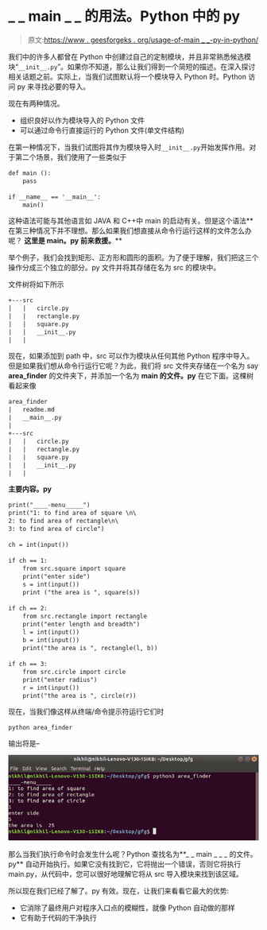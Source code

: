 # _ _ main _ _ 的用法。Python 中的 py

> 原文:[https://www . geesforgeks . org/usage-of-main _ _-py-in-python/](https://www.geeksforgeeks.org/usage-of-__main__-py-in-python/)

我们中的许多人都曾在 Python 中创建过自己的定制模块，并且非常熟悉候选模块“`__init__.py`”。如果你不知道，那么让我们得到一个简短的描述。在深入探讨相关话题之前。实际上，当我们试图默认将一个模块导入 Python 时。Python 访问 py 来寻找必要的导入。

现在有两种情况。

*   组织良好以作为模块导入的 Python 文件
*   可以通过命令行直接运行的 Python 文件(单文件结构)<lippython files="" file="" structure="" which="" can="" be="" run="" directly="" by="" command="" line="" li=""></lippython>

在第一种情况下，当我们试图将其作为模块导入时`__init__.py`开始发挥作用。对于第二个场景，我们使用了一些类似于

```
def main ():
    pass

if __name__ == '__main__':
    main()
```

这种语法可能与其他语言如 JAVA 和 C++中 main 的启动有关。但是这个语法**在第三种情况下并不理想。那么如果我们想直接从命令行运行这样的文件怎么办呢？
**这里是 __main__。py 前来救援。****

举个例子，我们会找到矩形、正方形和圆形的面积。为了便于理解，我们把这三个操作分成三个独立的部分。py 文件并将其存储在名为 src 的模块中。

文件树将如下所示

```
+---src
|   |   circle.py
|   |   rectangle.py
|   |   square.py
|   |   __init__.py
|   |   

```

现在，如果添加到 path 中，src 可以作为模块从任何其他 Python 程序中导入。但是如果我们想从命令行运行它呢？为此，我们将 src 文件夹存储在一个名为 say **area_finder** 的文件夹下，并添加一个名为 **__main__ 的文件。py** 在它下面。这棵树看起来像

```
area_finder
|   readme.md
|   __main__.py
|   
+---src
|   |   circle.py
|   |   rectangle.py
|   |   square.py
|   |   __init__.py
|   |   

```

**主要内容。py**

```
print("____-menu_____")
print("1: to find area of square \n\
2: to find area of rectangle\n\
3: to find area of circle")

ch = int(input())

if ch == 1:
    from src.square import square
    print("enter side")
    s = int(input())
    print ("the area is ", square(s))

if ch == 2:
    from src.rectangle import rectangle
    print("enter length and breadth")
    l = int(input())
    b = int(input())
    print("the area is ", rectangle(l, b))

if ch == 3:
    from src.circle import circle 
    print("enter radius")
    r = int(input())
    print("the area is ", circle(r))
```

现在，当我们像这样从终端/命令提示符运行它们时

```
python area_finder

```

输出将是–

![python-main.py_](img/7fe7f0528670dfb6474586a1e933525e.png)

那么当我们执行命令时会发生什么呢？Python 查找名为**_ _ main _ _ _ 的文件。py** 自动开始执行。如果它没有找到它，它将抛出一个错误，否则它将执行 main.py，从代码中，您可以很好地理解它将从 src 导入模块来找到该区域。

所以现在我们已经了解了。py 有效。现在，让我们来看看它最大的优势:

*   它消除了最终用户对程序入口点的模糊性，就像 Python 自动做的那样
*   它有助于代码的干净执行